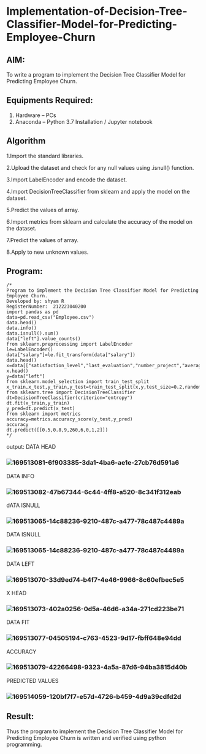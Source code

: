 # Implementation-of-Decision-Tree-Classifier-Model-for-Predicting-Employee-Churn

## AIM:
To write a program to implement the Decision Tree Classifier Model for Predicting Employee Churn.

## Equipments Required:
1. Hardware – PCs
2. Anaconda – Python 3.7 Installation / Jupyter notebook

## Algorithm
1.Import the standard libraries.

2.Upload the dataset and check for any null values using .isnull() function.

3.Import LabelEncoder and encode the dataset.

4.Import DecisionTreeClassifier from sklearn and apply the model on the dataset.

5.Predict the values of array.

6.Import metrics from sklearn and calculate the accuracy of the model on the dataset.

7.Predict the values of array.

8.Apply to new unknown values.


## Program:
```
/*
Program to implement the Decision Tree Classifier Model for Predicting Employee Churn.
Developed by: shyam R 
RegisterNumber:  212223040200
import pandas as pd
data=pd.read_csv("Employee.csv")
data.head()
data.info()
data.isnull().sum()
data["left"].value_counts()
from sklearn.preprocessing import LabelEncoder
le=LabelEncoder()
data["salary"]=le.fit_transform(data["salary"])
data.head()
x=data[["satisfaction_level","last_evaluation","number_project","average_montly_hours","time_spend_company","Work_accident","promotion_last_5years","salary"]]
x.head()
y=data["left"]
from sklearn.model_selection import train_test_split
x_train,x_test,y_train,y_test=train_test_split(x,y,test_size=0.2,random_state=100)
from sklearn.tree import DecisionTreeClassifier
dt=DecisionTreeClassifier(criterion="entropy")
dt.fit(x_train,y_train)
y_pred=dt.predict(x_test)
from sklearn import metrics   
accuracy=metrics.accuracy_score(y_test,y_pred)
accuracy
dt.predict([[0.5,0.8,9,260,6,0,1,2]])
*/
```
output:
DATA HEAD
### ![169513081-6f903385-3da1-4ba6-ae1e-27cb76d591a6](https://github.com/shivanshyam79/Implementation-of-Decision-Tree-Classifier-Model-for-Predicting-Employee-Churn/assets/151513860/d706f46e-ff26-4f6e-90ac-89073d102679)
DATA INFO
### ![169513082-47b67344-6c44-4ff8-a520-8c341f312eab](https://github.com/shivanshyam79/Implementation-of-Decision-Tree-Classifier-Model-for-Predicting-Employee-Churn/assets/151513860/a256e26d-3c15-4f3a-a204-bb4972535b31)
dATA ISNULL
### ![169513065-14c88236-9210-487c-a477-78c487c4489a](https://github.com/shivanshyam79/Implementation-of-Decision-Tree-Classifier-Model-for-Predicting-Employee-Churn/assets/151513860/f95f4c0b-1577-4df8-821d-be9211bba536)
DATA ISNULL
### ![169513065-14c88236-9210-487c-a477-78c487c4489a](https://github.com/shivanshyam79/Implementation-of-Decision-Tree-Classifier-Model-for-Predicting-Employee-Churn/assets/151513860/3056baa5-84b0-46ed-baaa-f9450805cac6)
DATA LEFT
### ![169513070-33d9ed74-b4f7-4e46-9966-8c60efbec5e5](https://github.com/shivanshyam79/Implementation-of-Decision-Tree-Classifier-Model-for-Predicting-Employee-Churn/assets/151513860/0a1de218-7437-41d5-b930-a82775439d13)
X HEAD
### ![169513073-402a0256-0d5a-46d6-a34a-271cd223be71](https://github.com/shivanshyam79/Implementation-of-Decision-Tree-Classifier-Model-for-Predicting-Employee-Churn/assets/151513860/54e19292-fc7c-428d-b8a4-7d2525b15b3a)
DATA FIT
### ![169513077-04505194-c763-4523-9d17-fbff648e94dd](https://github.com/shivanshyam79/Implementation-of-Decision-Tree-Classifier-Model-for-Predicting-Employee-Churn/assets/151513860/65da6ff5-7ac1-40d3-942a-1ef52e6fe38d)
ACCURACY
### ![169513079-42266498-9323-4a5a-87d6-94ba3815d40b](https://github.com/shivanshyam79/Implementation-of-Decision-Tree-Classifier-Model-for-Predicting-Employee-Churn/assets/151513860/7c0ce944-8ca0-47fb-a426-fba34db9ffea)
PREDICTED VALUES
### ![169514059-120bf7f7-e57d-4726-b459-4d9a39cdfd2d](https://github.com/shivanshyam79/Implementation-of-Decision-Tree-Classifier-Model-for-Predicting-Employee-Churn/assets/151513860/ae74053c-329f-45e2-9c4b-e143a50dcb30)


## Result:
Thus the program to implement the  Decision Tree Classifier Model for Predicting Employee Churn is written and verified using python programming.
